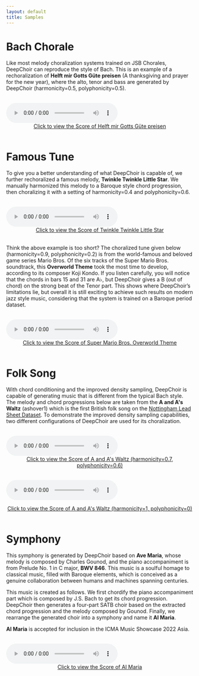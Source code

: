 ```yaml
---
layout: default
title: Samples
---
```


# Bach Chorale

Like most melody choralization systems trained on JSB Chorales, DeepChoir can reproduce the style of Bach. This is an example of a rechoralization of **Helft mir Gotts Güte preisen** (A thanksgiving and prayer for the new year), where the alto, tenor and bass are generated by DeepChoir (harmonicity=0.5, polyphonicity=0.5).

<br>
<audio id="audio_1" src="samples/bach_chorale/088-h0.5-p0.5.mp3" type="audio/mpeg" controls controlsList="nodownload">Your browser does not support the audio element.</audio>
<center><a id="score_1" href="samples/bach_chorale/088-h0.5-p0.5.pdf" target="_blank">Click to view the Score of Helft mir Gotts Güte preisen</a></center>
<br>

# Famous Tune
To give you a better understanding of what DeepChoir is capable of, we further rechoralized a famous melody, **Twinkle Twinkle Little Star**. We manually harmonized this melody to a Baroque style chord progression, then choralizing it with a setting of harmonicity=0.4 and polyphonicity=0.6.

<br>
<audio id="audio_2" src="samples/famous_tune/little star-h0.4-p0.6.mp3" type="audio/mpeg" controls controlsList="nodownload">Your browser does not support the audio element.</audio>
<center><a id="score_2" href="samples/famous_tune/little star-h0.4-p0.6.pdf" target="_blank">Click to view the Score of Twinkle Twinkle Little Star</a></center>
<br>  

Think the above example is too short? The choralized tune given below (harmonicity=0.9, polyphonicity=0.2) is from the world-famous and beloved game series Mario Bros. Of the six tracks of the Super Mario Bros. soundtrack, this **Overworld Theme** took the most time to develop, according to its composer Koji Kondo. If you listen carefully, you will notice that the chords in bars 15 and 31 are A♭, but DeepChoir gives a B (out of chord) on the strong beat of the Tenor part. This shows where DeepChoir’s limitations lie, but overall it is still exciting to achieve such results on modern jazz style music, considering that the system is trained on a Baroque period dataset.

<br>
<audio id="audio_3" src="samples/famous_tune/mario-h0.9-p-0.2.mp3" type="audio/mpeg" controls controlsList="nodownload">Your browser does not support the audio element.</audio>
<center><a id="score_3" href="samples/famous_tune/mario-h0.9-p-0.2.pdf" target="_blank">Click to view the Score of Super Mario Bros. Overworld Theme</a></center>
<br>  

# Folk Song
With chord conditioning and the improved density sampling, DeepChoir is capable of generating music that is different from the typical Bach style. The melody and chord progressions below are taken from the **A and A's Waltz** (ashover1) which is the first British folk song on the [Nottingham Lead Sheet Dataset](https://github.com/sander-wood/autoharmonizer). To demonstrate the improved density sampling capabilities, two different configurations of DeepChoir are used for its choralization.

<br>
<audio id="audio_4" src="samples/folk_song/ashover1-h0.7-p0.6.mp3" type="audio/mpeg" controls controlsList="nodownload">Your browser does not support the audio element.</audio>
<center><a id="score_4" href="samples/folk_song/ashover1-h0.7-p0.6.pdf" target="_blank">Click to view the Score of A and A's Waltz (harmonicity=0.7, polyphonicity=0.6)</a></center>
<br>

<audio id="audio_5" src="samples/folk_song/ashover1-h1-p0.mp3" type="audio/mpeg" controls controlsList="nodownload">Your browser does not support the audio element.</audio>
<center><a id="score_5" href="samples/folk_song/ashover1-h1-p0.pdf" target="_blank">Click to view the Score of A and A's Waltz (harmonicity=1, polyphonicity=0)</a></center>
<br>

# Symphony

This symphony is generated by DeepChoir based on **Ave Maria**, whose melody is composed by Charles Gounod, and the piano accompaniment is from Prelude No. 1 in C major, **BWV 846**. This music is a soulful homage to classical music, filled with Baroque elements, which is conceived as a genuine collaboration between humans and machines spanning centuries.

This music is created as follows. We first chordify the piano accompaniment part which is composed by J.S. Bach to get its chord progression. DeepChoir then generates a four-part SATB choir based on the extracted chord progression and the melody composed by Gounod. Finally, we rearrange the generated choir into a symphony and name it **AI Maria**.

**AI Maria** is accepted for inclusion in the ICMA Music Showcase 2022 Asia.

<br>
<audio id="audio_6" src="samples/symphony/AI Maria.mp3" type="audio/mpeg" controls controlsList="nodownload">Your browser does not support the audio element.</audio>
<center><a id="score_6" href="samples/symphony/AI Maria.pdf" target="_blank">Click to view the Score of AI Maria</a></center>
<br>

  
